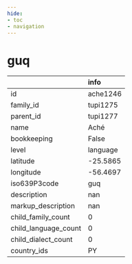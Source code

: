 ```yaml
---
hide:
- toc
- navigation
---
```

# guq
|                      | info     |
|:---------------------|:---------|
| id                   | ache1246 |
| family_id            | tupi1275 |
| parent_id            | tupi1277 |
| name                 | Aché     |
| bookkeeping          | False    |
| level                | language |
| latitude             | -25.5865 |
| longitude            | -56.4697 |
| iso639P3code         | guq      |
| description          | nan      |
| markup_description   | nan      |
| child_family_count   | 0        |
| child_language_count | 0        |
| child_dialect_count  | 0        |
| country_ids          | PY       |